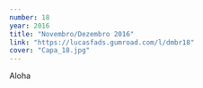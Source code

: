 ```yaml
---
number: 18
year: 2016
title: "Novembro/Dezembro 2016"
link: "https://lucasfads.gumroad.com/l/dmbr18"
cover: "Capa_18.jpg"
---
```

Aloha
